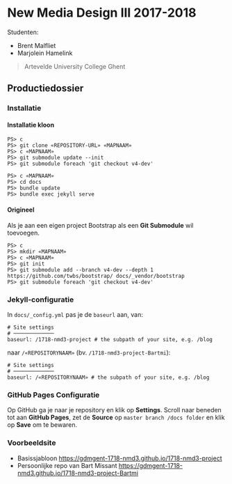 New Media Design III 2017-2018
==============================

Studenten:

 - Brent Malfliet
 - Marjolein Hamelink

> Artevelde University College Ghent

Productiedossier
----------------

### Installatie

#### Installatie kloon

```
PS> c
PS> git clone «REPOSITORY-URL» «MAPNAAM»
PS> c «MAPNAAM»
PS> git submodule update --init
PS> git submodule foreach 'git checkout v4-dev'
```

```
PS> c «MAPNAAM»
PS> cd docs
PS> bundle update
PS> bundle exec jekyll serve
```

#### Origineel

Als je aan een eigen project Bootstrap als een **Git Submodule** wil toevoegen.

```
PS> c
PS> mkdir «MAPNAAM»
PS> c «MAPNAAM»
PS> git init
PS> git submodule add --branch v4-dev --depth 1 https://github.com/twbs/bootstrap/ docs/_vendor/bootstrap
PS> git submodule foreach 'git checkout v4-dev'
```

### Jekyll-configuratie

In `docs/_config.yml` pas je de `baseurl` aan, van:

```
# Site settings
# ─────────────
baseurl: /1718-nmd3-project # the subpath of your site, e.g. /blog
```

naar `/«REPOSITORYNAAM»` (bv. `/1718-nmd3-project-Bartmi`):

```
# Site settings
# ─────────────
baseurl: /«REPOSITORYNAAM» # the subpath of your site, e.g. /blog
```

### GitHub Pages Configuratie

Op GitHub ga je naar je repository en klik op **Settings**. Scroll naar beneden tot aan **GitHub Pages**, zet de **Source** op `master branch /docs folder` en klik op **Save** om te bewaren.

### Voorbeeldsite

 - Basissjabloon <https://gdmgent-1718-nmd3.github.io/1718-nmd3-project>
 - Persoonlijke repo van Bart Missant <https://gdmgent-1718-nmd3.github.io/1718-nmd3-project-Bartmi>